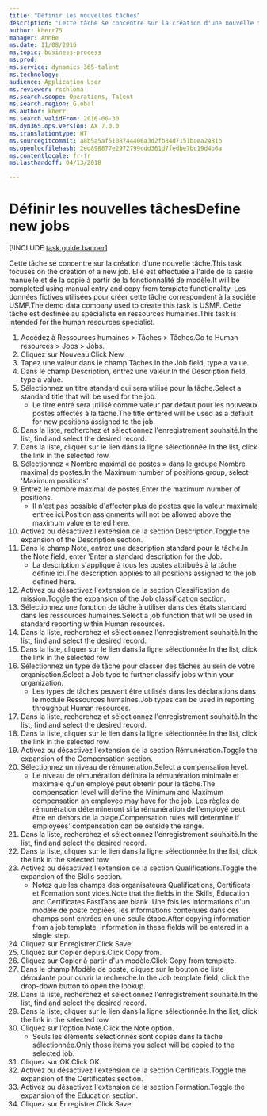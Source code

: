 ```yaml
--- 
title: "Définir les nouvelles tâches"
description: "Cette tâche se concentre sur la création d'une nouvelle tâche."
author: kherr75
manager: AnnBe
ms.date: 11/08/2016
ms.topic: business-process
ms.prod: 
ms.service: dynamics-365-talent
ms.technology: 
audience: Application User
ms.reviewer: rschloma
ms.search.scope: Operations, Talent
ms.search.region: Global
ms.author: kherr
ms.search.validFrom: 2016-06-30
ms.dyn365.ops.version: AX 7.0.0
ms.translationtype: HT
ms.sourcegitcommit: a8b5a5af5108744406a3d2fb84d7151baea2481b
ms.openlocfilehash: 2ed898877e2972799cdd361d7fedbe7bc19d4b6a
ms.contentlocale: fr-fr
ms.lasthandoff: 04/13/2018

---
```

# <a name="define-new-jobs"></a><span data-ttu-id="f1600-103">Définir les nouvelles tâches</span><span class="sxs-lookup"><span data-stu-id="f1600-103">Define new jobs</span></span>

[!INCLUDE [task guide banner](../../includes/task-guide-banner.md)]

<span data-ttu-id="f1600-104">Cette tâche se concentre sur la création d'une nouvelle tâche.</span><span class="sxs-lookup"><span data-stu-id="f1600-104">This task focuses on the creation of a new job.</span></span> <span data-ttu-id="f1600-105">Elle est effectuée à l'aide de la saisie manuelle et de la copie à partir de la fonctionnalité de modèle.</span><span class="sxs-lookup"><span data-stu-id="f1600-105">It will be completed using manual entry and copy from template functionality.</span></span> <span data-ttu-id="f1600-106">Les données fictives utilisées pour créer cette tâche correspondent à la société USMF.</span><span class="sxs-lookup"><span data-stu-id="f1600-106">The demo data company used to create this task is USMF.</span></span> <span data-ttu-id="f1600-107">Cette tâche est destinée au spécialiste en ressources humaines.</span><span class="sxs-lookup"><span data-stu-id="f1600-107">This task is intended for the human resources specialist.</span></span>

1. <span data-ttu-id="f1600-108">Accédez à Ressources humaines > Tâches > Tâches.</span><span class="sxs-lookup"><span data-stu-id="f1600-108">Go to Human resources > Jobs > Jobs.</span></span>
2. <span data-ttu-id="f1600-109">Cliquez sur Nouveau.</span><span class="sxs-lookup"><span data-stu-id="f1600-109">Click New.</span></span>
3. <span data-ttu-id="f1600-110">Tapez une valeur dans le champ Tâches.</span><span class="sxs-lookup"><span data-stu-id="f1600-110">In the Job field, type a value.</span></span>
4. <span data-ttu-id="f1600-111">Dans le champ Description, entrez une valeur.</span><span class="sxs-lookup"><span data-stu-id="f1600-111">In the Description field, type a value.</span></span>
5. <span data-ttu-id="f1600-112">Sélectionnez un titre standard qui sera utilisé pour la tâche.</span><span class="sxs-lookup"><span data-stu-id="f1600-112">Select a standard title that will be used for the job.</span></span> 
    * <span data-ttu-id="f1600-113">Le titre entré sera utilisé comme valeur par défaut pour les nouveaux postes affectés à la tâche.</span><span class="sxs-lookup"><span data-stu-id="f1600-113">The title entered will be used as a default for new positions assigned to the job.</span></span>  
6. <span data-ttu-id="f1600-114">Dans la liste, recherchez et sélectionnez l'enregistrement souhaité.</span><span class="sxs-lookup"><span data-stu-id="f1600-114">In the list, find and select the desired record.</span></span>
7. <span data-ttu-id="f1600-115">Dans la liste, cliquer sur le lien dans la ligne sélectionnée.</span><span class="sxs-lookup"><span data-stu-id="f1600-115">In the list, click the link in the selected row.</span></span>
8. <span data-ttu-id="f1600-116">Sélectionnez « Nombre maximal de postes » dans le groupe Nombre maximal de postes.</span><span class="sxs-lookup"><span data-stu-id="f1600-116">In the Maximum number of positions group, select 'Maximum positions'</span></span>
9. <span data-ttu-id="f1600-117">Entrez le nombre maximal de postes.</span><span class="sxs-lookup"><span data-stu-id="f1600-117">Enter the maximum number of positions.</span></span> 
    * <span data-ttu-id="f1600-118">Il n'est pas possible d'affecter plus de postes que la valeur maximale entrée ici.</span><span class="sxs-lookup"><span data-stu-id="f1600-118">Position assignments will not be allowed above the maximum value entered here.</span></span>  
10. <span data-ttu-id="f1600-119">Activez ou désactivez l'extension de la section Description.</span><span class="sxs-lookup"><span data-stu-id="f1600-119">Toggle the expansion of the Description section.</span></span>
11. <span data-ttu-id="f1600-120">Dans le champ Note, entrez une description standard pour la tâche.</span><span class="sxs-lookup"><span data-stu-id="f1600-120">In the Note field, enter 'Enter a standard description for the Job.</span></span>
    * <span data-ttu-id="f1600-121">La description s'applique à tous les postes attribués à la tâche définie ici.</span><span class="sxs-lookup"><span data-stu-id="f1600-121">The description applies to all positions assigned to the job defined here.</span></span>  
12. <span data-ttu-id="f1600-122">Activez ou désactivez l'extension de la section Classification de mission.</span><span class="sxs-lookup"><span data-stu-id="f1600-122">Toggle the expansion of the Job classification section.</span></span>
13. <span data-ttu-id="f1600-123">Sélectionnez une fonction de tâche à utiliser dans des états standard dans les ressources humaines.</span><span class="sxs-lookup"><span data-stu-id="f1600-123">Select a job function that will be used in standard reporting within Human resources.</span></span>
14. <span data-ttu-id="f1600-124">Dans la liste, recherchez et sélectionnez l'enregistrement souhaité.</span><span class="sxs-lookup"><span data-stu-id="f1600-124">In the list, find and select the desired record.</span></span>
15. <span data-ttu-id="f1600-125">Dans la liste, cliquer sur le lien dans la ligne sélectionnée.</span><span class="sxs-lookup"><span data-stu-id="f1600-125">In the list, click the link in the selected row.</span></span>
16. <span data-ttu-id="f1600-126">Sélectionnez un type de tâche pour classer des tâches au sein de votre organisation.</span><span class="sxs-lookup"><span data-stu-id="f1600-126">Select a Job type to further classify jobs within your organization.</span></span> 
    * <span data-ttu-id="f1600-127">Les types de tâches peuvent être utilisés dans les déclarations dans le module Ressources humaines.</span><span class="sxs-lookup"><span data-stu-id="f1600-127">Job types can be used in reporting throughout Human resources.</span></span>  
17. <span data-ttu-id="f1600-128">Dans la liste, recherchez et sélectionnez l'enregistrement souhaité.</span><span class="sxs-lookup"><span data-stu-id="f1600-128">In the list, find and select the desired record.</span></span>
18. <span data-ttu-id="f1600-129">Dans la liste, cliquer sur le lien dans la ligne sélectionnée.</span><span class="sxs-lookup"><span data-stu-id="f1600-129">In the list, click the link in the selected row.</span></span>
19. <span data-ttu-id="f1600-130">Activez ou désactivez l'extension de la section Rémunération.</span><span class="sxs-lookup"><span data-stu-id="f1600-130">Toggle the expansion of the Compensation section.</span></span>
20. <span data-ttu-id="f1600-131">Sélectionnez un niveau de rémunération.</span><span class="sxs-lookup"><span data-stu-id="f1600-131">Select a compensation level.</span></span>
    * <span data-ttu-id="f1600-132">Le niveau de rémunération définira la rémunération minimale et maximale qu'un employé peut obtenir pour la tâche.</span><span class="sxs-lookup"><span data-stu-id="f1600-132">The compensation level will define the Minimum and Maximum compensation an employee may have for the job.</span></span> <span data-ttu-id="f1600-133">Les règles de rémunération détermineront si la rémunération de l'employé peut être en dehors de la plage.</span><span class="sxs-lookup"><span data-stu-id="f1600-133">Compensation rules will determine if employees' compensation can be outside the range.</span></span>  
21. <span data-ttu-id="f1600-134">Dans la liste, recherchez et sélectionnez l'enregistrement souhaité.</span><span class="sxs-lookup"><span data-stu-id="f1600-134">In the list, find and select the desired record.</span></span>
22. <span data-ttu-id="f1600-135">Dans la liste, cliquer sur le lien dans la ligne sélectionnée.</span><span class="sxs-lookup"><span data-stu-id="f1600-135">In the list, click the link in the selected row.</span></span>
23. <span data-ttu-id="f1600-136">Activez ou désactivez l'extension de la section Qualifications.</span><span class="sxs-lookup"><span data-stu-id="f1600-136">Toggle the expansion of the Skills section.</span></span>
    * <span data-ttu-id="f1600-137">Notez que les champs des organisateurs Qualifications, Certificats et Formation sont vides.</span><span class="sxs-lookup"><span data-stu-id="f1600-137">Note that the fields in the Skills, Education and Certificates FastTabs are blank.</span></span> <span data-ttu-id="f1600-138">Une fois les informations d'un modèle de poste copiées, les informations contenues dans ces champs sont entrées en une seule étape.</span><span class="sxs-lookup"><span data-stu-id="f1600-138">After copying information from a job template, information in these fields will be entered in a single step.</span></span>   
24. <span data-ttu-id="f1600-139">Cliquez sur Enregistrer.</span><span class="sxs-lookup"><span data-stu-id="f1600-139">Click Save.</span></span>
25. <span data-ttu-id="f1600-140">Cliquez sur Copier depuis.</span><span class="sxs-lookup"><span data-stu-id="f1600-140">Click Copy from.</span></span>
26. <span data-ttu-id="f1600-141">Cliquez sur Copier à partir d'un modèle.</span><span class="sxs-lookup"><span data-stu-id="f1600-141">Click Copy from template.</span></span>
27. <span data-ttu-id="f1600-142">Dans le champ Modèle de poste, cliquez sur le bouton de liste déroulante pour ouvrir la recherche.</span><span class="sxs-lookup"><span data-stu-id="f1600-142">In the Job template field, click the drop-down button to open the lookup.</span></span>
28. <span data-ttu-id="f1600-143">Dans la liste, recherchez et sélectionnez l'enregistrement souhaité.</span><span class="sxs-lookup"><span data-stu-id="f1600-143">In the list, find and select the desired record.</span></span>
29. <span data-ttu-id="f1600-144">Dans la liste, cliquer sur le lien dans la ligne sélectionnée.</span><span class="sxs-lookup"><span data-stu-id="f1600-144">In the list, click the link in the selected row.</span></span>
30. <span data-ttu-id="f1600-145">Cliquez sur l'option Note.</span><span class="sxs-lookup"><span data-stu-id="f1600-145">Click the Note option.</span></span>
    * <span data-ttu-id="f1600-146">Seuls les éléments sélectionnés sont copiés dans la tâche sélectionnée.</span><span class="sxs-lookup"><span data-stu-id="f1600-146">Only those items you select will be copied to the selected job.</span></span>    
31. <span data-ttu-id="f1600-147">Cliquez sur OK.</span><span class="sxs-lookup"><span data-stu-id="f1600-147">Click OK.</span></span>
32. <span data-ttu-id="f1600-148">Activez ou désactivez l'extension de la section Certificats.</span><span class="sxs-lookup"><span data-stu-id="f1600-148">Toggle the expansion of the Certificates section.</span></span>
33. <span data-ttu-id="f1600-149">Activez ou désactivez l'extension de la section Formation.</span><span class="sxs-lookup"><span data-stu-id="f1600-149">Toggle the expansion of the Education section.</span></span>
34. <span data-ttu-id="f1600-150">Cliquez sur Enregistrer.</span><span class="sxs-lookup"><span data-stu-id="f1600-150">Click Save.</span></span>


